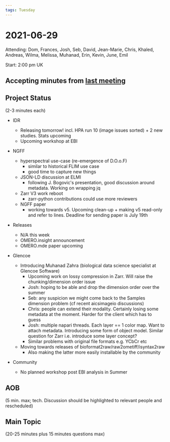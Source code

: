 ```yaml
---
tags: Tuesday
---
```


# 2021-06-29

Attending: Dom, Frances, Josh, Seb, David, Jean-Marie, Chris, Khaled, Andreas, Wilma, Melissa, Muhanad, Erin, Kevin, June, Emil

Start: 2:00 pm UK

## Accepting minutes from [last meeting](https://github.com/ome/meeting-minutes)

## Project Status

(2-3 minutes each)

- IDR
  - Releasing tomorrow! incl. HPA run 10 (image issues sorted) + 2 new studies. Stats upcoming
  - Upcoming workshop at EBI

- NGFF
  - hyperspectral use-case (re-emergence of D.O.o.F)
    - similar to historical FLIM use case
    - good time to capture new things
  - JSON-LD discussion at ELMI
    - following J. Bogovic's presentation, good discussion around metadata. Working on wrapping jq
  - Zarr V3 work reboot
    - zarr-python contributions could use more reviewers
  - NGFF paper
    - working towards v5. Upcoming clean-up + making v5 read-only and refer to lines. Deadline for sending paper is July 19th

- Releases
  - N/A this week
  - OMERO.insight announcement
  - OMERO.mde paper upcoming 

- Glencoe
  - Introducing Muhanad Zahra (biological data science specialist at Glencoe Software)
    - Upcoming work on lossy compression in Zarr. Will raise the chunking/dimension order issue
    - Josh: hoping to be able and drop the dimension order over the summer 
    - Seb: any suspicion we might come back to the Samples dimension problem (cf recent aicsimageio discussions)
    - Chris: people can extend their modality. Certainly losing some metadata at the moment. Harder for the client which has to guess
    - Josh: multiple napari threads. Each layer == 1 color map. Want to attach metadata. Introducing some form of object model. Similar question for Zarr i.e. introduce some layer concept?
    - Similar problems with original file formats e.g. YCbCr etc
  - Moving towards releases of bioformat2raw/raw2ometiff/isyntax2raw
    - Also making the latter more easily installable by the community

- Community
  - No planned workshop post EBI analysis in Summer

## AOB

(5 min. max; tech. Discussion should be highlighted to relevant people and rescheduled)

## Main Topic

(20-25 minutes plus 15 minutes questions max)
